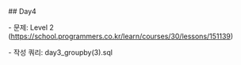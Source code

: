 \## Day4

\- 문제: Level 2 (https://school.programmers.co.kr/learn/courses/30/lessons/151139)

\- 작성 쿼리: day3\_groupby(3).sql

